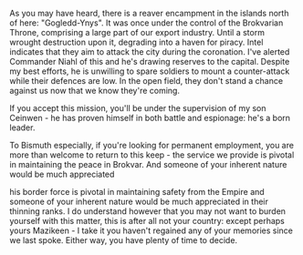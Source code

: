 As you may have heard, there is a reaver encampment in the islands north of here: "Gogledd-Ynys". It was once under the control of the Brokvarian Throne, comprising a large part of our export industry. Until a storm wrought destruction upon it, degrading into a haven for piracy. Intel indicates that they aim to attack the city during the coronation. I've alerted Commander Niahl of this and he's drawing reserves to the capital. Despite my best efforts, he is unwilling to spare soldiers to mount a counter-attack while their defences are low. In the open field, they don't stand a chance against us now that we know they're coming. 

If you accept this mission, you'll be under the supervision of my son Ceinwen - he has proven himself in both battle and espionage: he's a born leader.

To Bismuth especially, if you're looking for permanent employment, you are more than welcome to return to this keep - the service we provide is pivotal in maintaining the peace in Brokvar. And someone of your inherent nature would be much appreciated 


his border force is pivotal in maintaining safety from the Empire and someone of your inherent nature would be much appreciated in their thinning ranks. I do understand however that you may not want to burden yourself with this matter, this is after all not your country: except perhaps yours Mazikeen - I take it you haven't regained any of your memories since we last spoke. Either way, you have plenty of time to decide.
